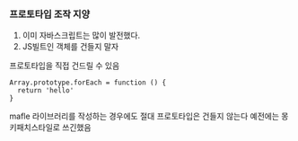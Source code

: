 ### 프로토타입 조작 지양

1. 이미 자바스크립트는 많이 발전했다.
2. JS빌트인 객체를 건들지 말자

프로토타입을 직접 건드릴 수 있음

```
Array.prototype.forEach = function () {
  return 'hello'
}
```
mafle
라이브러리를 작성하는 경우에도 절대 프로토타입은 건들지 않는다
예전에는 몽키패치스타일로 쓰긴했음
